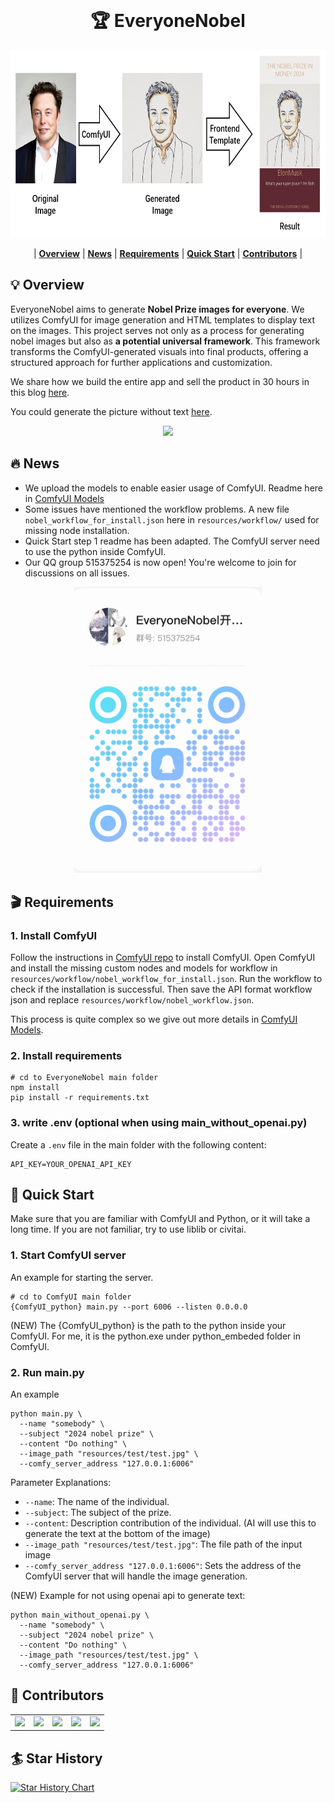 <!-- PROJECT LOGO -->
<br />
<div align="center">
    <h1> &#127942 EveryoneNobel </h1>
    <img height="300" src="resources/readme/overview.png" />
</div>

<div align="center">

| **[Overview](#overview)** | **[News](#news)** | **[Requirements](#requirements)** | **[Quick Start](#quick-start)** | **[Contributors](#contributors)** |
</div>

## 💡 Overview

EveryoneNobel aims to generate **Nobel Prize images for everyone**. We utilizes ComfyUI for image generation and HTML templates to display text on the images. This project serves not only as a process for generating nobel images but also as **a potential universal framework**. This framework transforms the ComfyUI-generated visuals into final products, offering a structured approach for further applications and customization.

We share how we build the entire app and sell the product in 30 hours in this blog [here](https://mp.weixin.qq.com/s/t3v-h1MzpFKuh0RCMRmjEg).

You could generate the picture without text [here](https://civitai.com/models/875184?modelVersionId=979771).

<div align="center">
    <img width="800" src="resources/readme/result_allinone_small.png" />
</div>

## 🔥 News
- We upload the models to enable easier usage of ComfyUI. Readme here in [ComfyUI Models](README_model.md)
- Some issues have mentioned the workflow problems. A new file `nobel_workflow_for_install.json` here in `resources/workflow/` used for missing node installation.
- Quick Start step 1 readme has been adapted. The ComfyUI server need to use the python inside ComfyUI.
- Our QQ group 515375254 is now open! You're welcome to join for discussions on all issues.

<div align="center">
    <img width="300" src="resources/readme/qq.JPG" />
</div>

## 🎬 Requirements
### 1. Install ComfyUI
Follow the instructions in [ComfyUI repo](https://github.com/comfyanonymous/ComfyUI) to install ComfyUI. Open ComfyUI and install the missing custom nodes and models for workflow in `resources/workflow/nobel_workflow_for_install.json`. Run the workflow to check if the installation is successful. Then save the API format workflow json and replace `resources/workflow/nobel_workflow.json`.

This process is quite complex so we give out more details in [ComfyUI Models](README_model.md).

### 2. Install requirements
``` shell
# cd to EveryoneNobel main folder
npm install
pip install -r requirements.txt
```

### 3. write .env (optional when using main_without_openai.py) 
Create a `.env` file in the main folder with the following content:
``` shell
API_KEY=YOUR_OPENAI_API_KEY
```

## 🚀 Quick Start
Make sure that you are familiar with ComfyUI and Python, or it will take a long time. If you are not familiar, try to use liblib or civitai.
### 1. Start ComfyUI server
An example for starting the server.

``` shell
# cd to ComfyUI main folder
{ComfyUI_python} main.py --port 6006 --listen 0.0.0.0
```

(NEW) The {ComfyUI_python} is the path to the python inside your ComfyUI. For me, it is the python.exe under python_embeded folder in ComfyUI.

### 2. Run main.py

An example
```shell
python main.py \
  --name "somebody" \
  --subject "2024 nobel prize" \
  --content "Do nothing" \
  --image_path "resources/test/test.jpg" \
  --comfy_server_address "127.0.0.1:6006"
```
Parameter Explanations:
- `--name`: The name of the individual.
- `--subject`: The subject of the prize.
- `--content`: Description contribution of the individual. (AI will use this to generate the text at the bottom of the image)
- `--image_path "resources/test/test.jpg"`: The file path of the input image
- `--comfy_server_address "127.0.0.1:6006"`: Sets the address of the ComfyUI server that will handle the image generation.

(NEW) Example for not using openai api to generate text:
```shell
python main_without_openai.py \
  --name "somebody" \
  --subject "2024 nobel prize" \
  --content "Do nothing" \
  --image_path "resources/test/test.jpg" \
  --comfy_server_address "127.0.0.1:6006"
```

## 🔧 Contributors
<table>
  <tr>
    <td><a href="https://github.com/16131zzzzzzzz"><img src="https://github.com/16131zzzzzzzz.png" width="60px;"/></a></td>
    <td><a href="https://github.com/AudareLesdent"><img src="https://github.com/AudareLesdent.png" width="60px;"/></a></td>
    <td><a href="https://github.com/AlchemistZoro"><img src="https://github.com/AlchemistZoro.png" width="60px;"/></a></td>
    <td><a href="https://github.com/bs001l"><img src="https://github.com/bs001l.png" width="60px;"/></a></td>
    <td><a href="https://github.com/zhoulele12"><img src="https://github.com/zhoulele12.png" width="60px;"/></a></td>
  </tr>
</table>

## 🏄 Star History

[![Star History Chart](https://api.star-history.com/svg?repos=16131zzzzzzzz/EveryoneNobel&type=Date)](https://star-history.com/#16131zzzzzzzz/EveryoneNobel&Date)

